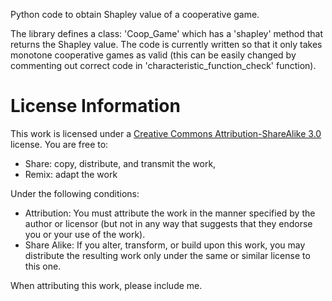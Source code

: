 Python code to obtain Shapley value of a cooperative game.

The library defines a class: 'Coop_Game' which has a 'shapley' method that returns the Shapley value. The code is currently written so that it only takes monotone cooperative games as valid (this can be easily changed by commenting out correct code in 'characteristic_function_check' function).

# License Information #

This work is licensed under a [Creative Commons Attribution-ShareAlike 3.0](http://creativecommons.org/licenses/by-sa/3.0/us/) license.  You are free to:

* Share: copy, distribute, and transmit the work,
* Remix: adapt the work

Under the following conditions:

* Attribution: You must attribute the work in the manner specified by the author or licensor (but not in any way that suggests that they endorse you or your use of the work).
* Share Alike: If you alter, transform, or build upon this work, you may distribute the resulting work only under the same or similar license to this one.

When attributing this work, please include me.


